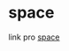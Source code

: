 # space
 
link pro <a href="https://31lero31perih31.github.io/space/space/space.html" target="_blank" rel="noopener noreferrer">space</a>
